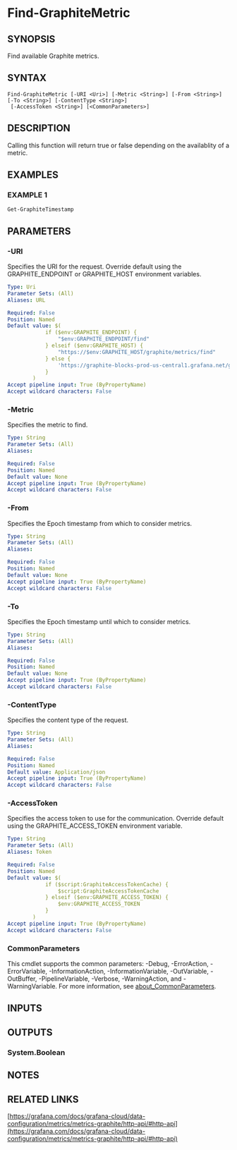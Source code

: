 # Find-GraphiteMetric

## SYNOPSIS
Find available Graphite metrics.

## SYNTAX

```
Find-GraphiteMetric [-URI <Uri>] [-Metric <String>] [-From <String>] [-To <String>] [-ContentType <String>]
 [-AccessToken <String>] [<CommonParameters>]
```

## DESCRIPTION
Calling this function will return true or false depending on the availablity of a metric.

## EXAMPLES

### EXAMPLE 1
```
Get-GraphiteTimestamp
```

## PARAMETERS

### -URI
Specifies the URI for the request.
Override default using the GRAPHITE_ENDPOINT or GRAPHITE_HOST environment variables.

```yaml
Type: Uri
Parameter Sets: (All)
Aliases: URL

Required: False
Position: Named
Default value: $(
            if ($env:GRAPHITE_ENDPOINT) {
                "$env:GRAPHITE_ENDPOINT/find"
            } elseif ($env:GRAPHITE_HOST) {
                "https://$env:GRAPHITE_HOST/graphite/metrics/find"
            } else {
                'https://graphite-blocks-prod-us-central1.grafana.net/graphite/metrics/find'
            }
        )
Accept pipeline input: True (ByPropertyName)
Accept wildcard characters: False
```

### -Metric
Specifies the metric to find.

```yaml
Type: String
Parameter Sets: (All)
Aliases:

Required: False
Position: Named
Default value: None
Accept pipeline input: True (ByPropertyName)
Accept wildcard characters: False
```

### -From
Specifies the Epoch timestamp from which to consider metrics.

```yaml
Type: String
Parameter Sets: (All)
Aliases:

Required: False
Position: Named
Default value: None
Accept pipeline input: True (ByPropertyName)
Accept wildcard characters: False
```

### -To
Specifies the Epoch timestamp until which to consider metrics.

```yaml
Type: String
Parameter Sets: (All)
Aliases:

Required: False
Position: Named
Default value: None
Accept pipeline input: True (ByPropertyName)
Accept wildcard characters: False
```

### -ContentType
Specifies the content type of the request.

```yaml
Type: String
Parameter Sets: (All)
Aliases:

Required: False
Position: Named
Default value: Application/json
Accept pipeline input: True (ByPropertyName)
Accept wildcard characters: False
```

### -AccessToken
Specifies the access token to use for the communication.
Override default using the GRAPHITE_ACCESS_TOKEN environment variable.

```yaml
Type: String
Parameter Sets: (All)
Aliases: Token

Required: False
Position: Named
Default value: $(
            if ($script:GraphiteAccessTokenCache) {
                $script:GraphiteAccessTokenCache
            } elseif ($env:GRAPHITE_ACCESS_TOKEN) {
                $env:GRAPHITE_ACCESS_TOKEN
            }
        )
Accept pipeline input: True (ByPropertyName)
Accept wildcard characters: False
```

### CommonParameters
This cmdlet supports the common parameters: -Debug, -ErrorAction, -ErrorVariable, -InformationAction, -InformationVariable, -OutVariable, -OutBuffer, -PipelineVariable, -Verbose, -WarningAction, and -WarningVariable. For more information, see [about_CommonParameters](http://go.microsoft.com/fwlink/?LinkID=113216).

## INPUTS

## OUTPUTS

### System.Boolean
## NOTES

## RELATED LINKS

[https://grafana.com/docs/grafana-cloud/data-configuration/metrics/metrics-graphite/http-api/#http-api](https://grafana.com/docs/grafana-cloud/data-configuration/metrics/metrics-graphite/http-api/#http-api)

